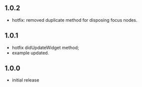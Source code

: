 ## 1.0.2

- hotfix: removed duplicate method for disposing focus nodes.

## 1.0.1

- hotfix didUpdateWidget method;
- example updated.

## 1.0.0

- initial release

